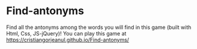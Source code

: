# Find-antonyms
 Find all the antonyms among the words you will find in this game (built with Html, Css, JS-jQuery)! You can play this game at https://cristiangorjeanul.github.io/Find-antonyms/
